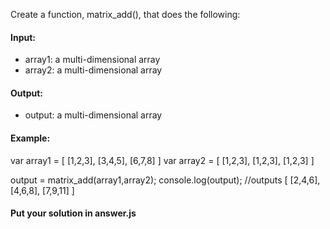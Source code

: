 Create a function, matrix_add(), that does the following:

#### Input:
- array1: a multi-dimensional array
- array2: a multi-dimensional array

#### Output:
- output: a multi-dimensional array

#### Example:
var array1 =
[
	[1,2,3],
	[3,4,5],
	[6,7,8]
]
var array2 =
[
	[1,2,3],
	[1,2,3],
	[1,2,3]
]


output = matrix_add(array1,array2);
console.log(output);
//outputs
[
	[2,4,6],
	[4,6,8],
	[7,9,11]
]

#### Put your solution in answer.js
